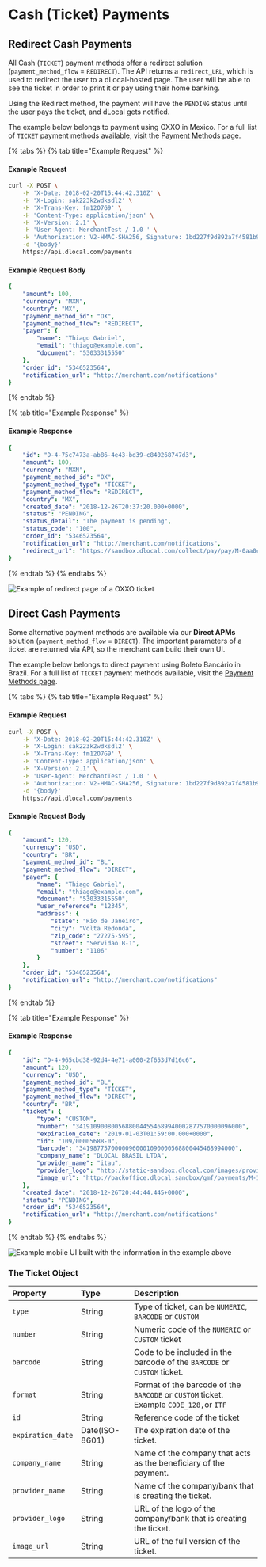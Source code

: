 # Cash \(Ticket\) Payments

## Redirect Cash Payments

All Cash \(`TICKET`\) payment methods offer a redirect solution \(`payment_method_flow` = `REDIRECT`\). The API returns a `redirect_URL`, which is used to redirect the user to a dLocal-hosted page. The user will be able to see the ticket in order to print it or pay using their home banking.

Using the Redirect method, the payment will have the `PENDING` status until the user pays the ticket, and dLocal gets notified.

The example below belongs to payment using OXXO in Mexico. For a full list of `TICKET` payment methods available, visit the [Payment Methods page](../payment-methods/).

{% tabs %}
{% tab title="Example Request" %}
#### Example Request <a id="example-request-3"></a>

```bash
curl -X POST \
    -H 'X-Date: 2018-02-20T15:44:42.310Z' \
    -H 'X-Login: sak223k2wdksdl2' \
    -H 'X-Trans-Key: fm12O7G9' \
    -H 'Content-Type: application/json' \
    -H 'X-Version: 2.1' \
    -H 'User-Agent: MerchantTest / 1.0 ' \
    -H 'Authorization: V2-HMAC-SHA256, Signature: 1bd227f9d892a7f4581b998c21e353b1686a6bdad5940e7bb6aa596c96e0a6ec' \
    -d '{body}'
    https://api.dlocal.com/payments
```

#### Example Request Body <a id="example-request-body"></a>

```yaml
{
    "amount": 100,
    "currency": "MXN",
    "country": "MX",
    "payment_method_id": "OX",
    "payment_method_flow": "REDIRECT",
    "payer": {
        "name": "Thiago Gabriel",
        "email": "thiago@example.com",
        "document": "53033315550"
    },
    "order_id": "5346523564",
    "notification_url": "http://merchant.com/notifications"
}
```
{% endtab %}

{% tab title="Example Response" %}
#### Example Response

```yaml
{
    "id": "D-4-75c7473a-ab86-4e43-bd39-c840268747d3",
    "amount": 100,
    "currency": "MXN",
    "payment_method_id": "OX",
    "payment_method_type": "TICKET",
    "payment_method_flow": "REDIRECT",
    "country": "MX",
    "created_date": "2018-12-26T20:37:20.000+0000",
    "status": "PENDING",
    "status_detail": "The payment is pending",
    "status_code": "100",
    "order_id": "5346523564",
    "notification_url": "http://merchant.com/notifications",
    "redirect_url": "https://sandbox.dlocal.com/collect/pay/pay/M-0aa0cc00-094e-11e9-9f92-dbdad3ad0963?xtid=CATH-ST-1545856640-602791137"
}
```
{% endtab %}
{% endtabs %}

![Example of redirect page of a OXXO ticket ](../../../.gitbook/assets/image%20%2814%29.png)

## Direct Cash Payments

Some alternative payment methods are available via our **Direct APMs** solution \(`payment_method_flow` = `DIRECT`\). The important parameters of a ticket are returned via API, so the merchant can build their own UI.

The example below belongs to direct payment using Boleto Bancário in Brazil. For a full list of `TICKET` payment methods available, visit the [Payment Methods page](../payment-methods/).

{% tabs %}
{% tab title="Example Request" %}
#### Example Request <a id="example-request-3"></a>

```bash
curl -X POST \
    -H 'X-Date: 2018-02-20T15:44:42.310Z' \
    -H 'X-Login: sak223k2wdksdl2' \
    -H 'X-Trans-Key: fm12O7G9' \
    -H 'Content-Type: application/json' \
    -H 'X-Version: 2.1' \
    -H 'User-Agent: MerchantTest / 1.0 ' \
    -H 'Authorization: V2-HMAC-SHA256, Signature: 1bd227f9d892a7f4581b998c21e353b1686a6bdad5940e7bb6aa596c96e0a6ec' \
    -d '{body}'
    https://api.dlocal.com/payments
```

#### Example Request Body <a id="example-request-body"></a>

```yaml
{
    "amount": 120,
    "currency": "USD",
    "country": "BR",
    "payment_method_id": "BL",
    "payment_method_flow": "DIRECT",
    "payer": {
        "name": "Thiago Gabriel",
        "email": "thiago@example.com",
        "document": "53033315550",
        "user_reference": "12345",
        "address": {
            "state": "Rio de Janeiro",
            "city": "Volta Redonda",
            "zip_code": "27275-595",
            "street": "Servidao B-1",
            "number": "1106"
        }
    },
    "order_id": "5346523564",
    "notification_url": "http://merchant.com/notifications"
}
```
{% endtab %}

{% tab title="Example Response" %}
#### Example Response

```yaml
{
    "id": "D-4-965cbd38-92d4-4e71-a000-2f653d7d16c6",
    "amount": 120,
    "currency": "USD",
    "payment_method_id": "BL",
    "payment_method_type": "TICKET",
    "payment_method_flow": "DIRECT",
    "country": "BR",
    "ticket": {
        "type": "CUSTOM",
        "number": "34191090080056880044554689940002877570000096000",
        "expiration_date": "2019-01-03T01:59:00.000+0000",
        "id": "109/00005688-0",
        "barcode": "34198775700000960001090000568800445468994000",
        "company_name": "DLOCAL BRASIL LTDA",
        "provider_name": "itau",
        "provider_logo": "http://static-sandbox.dlocal.com/images/providers/itau.png",
        "image_url": "http://backoffice.dlocal.sandbox/gmf/payments/M-146aa2f0-094f-11e9-9f92-dbdad3ad0963"
    },
    "created_date": "2018-12-26T20:44:44.445+0000",
    "status": "PENDING",
    "order_id": "5346523564",
    "notification_url": "http://merchant.com/notifications"
}
```
{% endtab %}
{% endtabs %}

![Example mobile UI built with the information in the example above](../../../.gitbook/assets/image%20%287%29.png)

### The Ticket Object

| **Property** | **Type** | **Description** |
| :--- | :--- | :--- |
| `type` | String | Type of ticket, can be `NUMERIC`, `BARCODE` or `CUSTOM` |
| `number` | String | Numeric code of the `NUMERIC` or `CUSTOM` ticket |
| `barcode` | String | Code to be included in the barcode of the `BARCODE` or `CUSTOM` ticket. |
| `format` | String | Format of the barcode of the `BARCODE` or `CUSTOM` ticket. Example `CODE_128,`or `ITF` |
| `id` | String | Reference code of the ticket |
| `expiration_date` | Date\(ISO-8601\) | The expiration date of the ticket. |
| `company_name` | String | Name of the company that acts as the beneficiary of the payment.  |
| `provider_name` | String | Name of the company/bank that is creating the ticket. |
| `provider_logo` | String | URL of the logo of the company/bank that is creating the ticket. |
| `image_url` | String | URL of the full version of the ticket.  |


